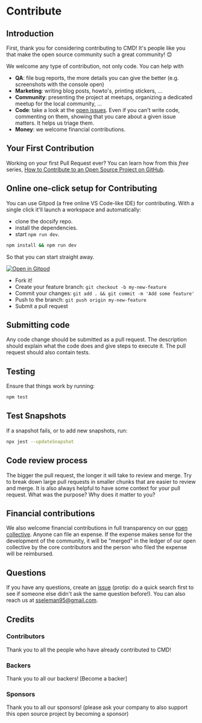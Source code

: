 # Contribute

## Introduction

First, thank you for considering contributing to CMD! It's people like you that make the open source community such a great community! 😊

We welcome any type of contribution, not only code. You can help with

- **QA**: file bug reports, the more details you can give the better (e.g. screenshots with the console open)
- **Marketing**: writing blog posts, howto's, printing stickers, ...
- **Community**: presenting the project at meetups, organizing a dedicated meetup for the local community, ...
- **Code**: take a look at the [open issues](issues). Even if you can't write code, commenting on them, showing that you care about a given issue matters. It helps us triage them.
- **Money**: we welcome financial contributions.

## Your First Contribution

Working on your first Pull Request ever? You can learn how from this _free_ series, [How to Contribute to an Open Source Project on GitHub](https://app.egghead.io/playlists/how-to-contribute-to-an-open-source-project-on-github).

## Online one-click setup for Contributing

You can use Gitpod (a free online VS Code-like IDE) for contributing. With a single click it'll launch a workspace and automatically:

- clone the docsify repo.
- install the dependencies.
- start `npm run dev`.

```bash
npm install && npm run dev
```

So that you can start straight away.

[![Open in Gitpod](https://gitpod.io/button/open-in-gitpod.svg)](https://gitpod.io/#https://github.com/docsifyjs/docsify)

- Fork it!
- Create your feature branch: `git checkout -b my-new-feature`
- Commit your changes: `git add . && git commit -m 'Add some feature'`
- Push to the branch: `git push origin my-new-feature`
- Submit a pull request

## Submitting code

Any code change should be submitted as a pull request. The description should explain what the code does and give steps to execute it. The pull request should also contain tests.

## Testing

Ensure that things work by running:

```sh
npm test
```

## Test Snapshots

If a snapshot fails, or to add new snapshots, run:

```sh
npx jest --updateSnapshot
```

## Code review process

The bigger the pull request, the longer it will take to review and merge. Try to break down large pull requests in smaller chunks that are easier to review and merge.
It is also always helpful to have some context for your pull request. What was the purpose? Why does it matter to you?

## Financial contributions

We also welcome financial contributions in full transparency on our [open collective](https://opencollective.com/docsify).
Anyone can file an expense. If the expense makes sense for the development of the community, it will be "merged" in the ledger of our open collective by the core contributors and the person who filed the expense will be reimbursed.

## Questions

If you have any questions, create an [issue](issue) (protip: do a quick search first to see if someone else didn't ask the same question before!).
You can also reach us at sseleman95@gmail.com.

## Credits

### Contributors

Thank you to all the people who have already contributed to CMD!

### Backers

Thank you to all our backers! [Become a backer]

### Sponsors

Thank you to all our sponsors! (please ask your company to also support this open source project by becoming a sponsor)
